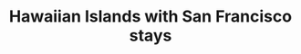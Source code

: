 ---
category: rest-of-the-world
title: Hawaiian Islands with San Francisco stays
class: hawaiian-islands-with-san-francisco-stays
cruiseline: Princess Cruises, Grand Princess
special-info: 2 Nt Hotel stay in San Francisco
price: 1549
nights: 18
cruise-url: http://www.planetcruise.co.uk/princess-cruises/grand-princess/21-november-2016/109506?referrersiteid=970
---